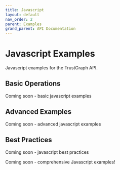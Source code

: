 ```yaml
---
title: Javascript
layout: default
nav_order: 2
parent: Examples
grand_parent: API Documentation
---
```


# Javascript Examples

Javascript examples for the TrustGraph API.

## Basic Operations

Coming soon - basic javascript examples

## Advanced Examples

Coming soon - advanced javascript examples

## Best Practices

Coming soon - javascript best practices

Coming soon - comprehensive Javascript examples\!
